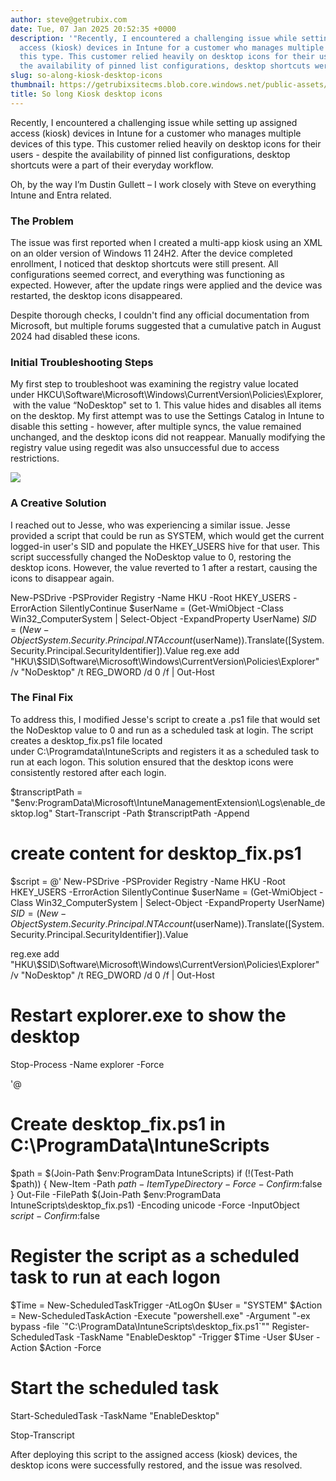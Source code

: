 ```yaml
---
author: steve@getrubix.com
date: Tue, 07 Jan 2025 20:52:35 +0000
description: '"Recently, I encountered a challenging issue while setting up assigned
  access (kiosk) devices in Intune for a customer who manages multiple devices of
  this type. This customer relied heavily on desktop icons for their users - despite
  the availability of pinned list configurations, desktop shortcuts were a part"'
slug: so-along-kiosk-desktop-icons
thumbnail: https://getrubixsitecms.blob.core.windows.net/public-assets/content/v1/logo512.png
title: So long Kiosk desktop icons
---
```


Recently, I encountered a challenging issue while setting up assigned access (kiosk) devices in Intune for a customer who manages multiple devices of this type. This customer relied heavily on desktop icons for their users - despite the availability of pinned list configurations, desktop shortcuts were a part of their everyday workflow.

Oh, by the way I’m Dustin Gullett – I work closely with Steve on everything Intune and Entra related.

### **The Problem**

The issue was first reported when I created a multi-app kiosk using an XML on an older version of Windows 11 24H2. After the device completed enrollment, I noticed that desktop shortcuts were still present. All configurations seemed correct, and everything was functioning as expected. However, after the update rings were applied and the device was restarted, the desktop icons disappeared.

Despite thorough checks, I couldn't find any official documentation from Microsoft, but multiple forums suggested that a cumulative patch in August 2024 had disabled these icons.

### **Initial Troubleshooting Steps**

My first step to troubleshoot was examining the registry value located under HKCU\\Software\\Microsoft\\Windows\\CurrentVersion\\Policies\\Explorer, with the value “NoDesktop" set to 1. This value hides and disables all items on the desktop. My first attempt was to use the Settings Catalog in Intune to disable this setting - however, after multiple syncs, the value remained unchanged, and the desktop icons did not reappear. Manually modifying the registry value using regedit was also unsuccessful due to access restrictions.

![](https://getrubixsitecms.blob.core.windows.net/public-assets/content/v1/5dd365a31aa1fd743bc30b8e/1d1b7220-d598-4340-879a-32b14b57c1b5/Picture1.png)

### **A Creative Solution**

I reached out to Jesse, who was experiencing a similar issue. Jesse provided a script that could be run as SYSTEM, which would get the current logged-in user's SID and populate the HKEY\_USERS hive for that user. This script successfully changed the NoDesktop value to 0, restoring the desktop icons. However, the value reverted to 1 after a restart, causing the icons to disappear again.

New-PSDrive -PSProvider Registry -Name HKU -Root HKEY\_USERS -ErrorAction SilentlyContinue
$userName = (Get-WmiObject -Class Win32\_ComputerSystem | Select-Object -ExpandProperty UserName)
$SID = (New-Object System.Security.Principal.NTAccount($userName)).Translate(\[System.Security.Principal.SecurityIdentifier\]).Value
 reg.exe add "HKU\\$SID\\Software\\Microsoft\\Windows\\CurrentVersion\\Policies\\Explorer" /v "NoDesktop" /t REG\_DWORD /d 0 /f | Out-Host
 

### **The Final Fix**

To address this, I modified Jesse's script to create a .ps1 file that would set the NoDesktop value to 0 and run as a scheduled task at login. The script creates a desktop\_fix.ps1 file located under C:\\Programdata\\IntuneScripts and registers it as a scheduled task to run at each logon. This solution ensured that the desktop icons were consistently restored after each login.

$transcriptPath = "$env:ProgramData\\Microsoft\\IntuneManagementExtension\\Logs\\enable\_desktop.log"
Start-Transcript -Path $transcriptPath -Append

#  create content for desktop\_fix.ps1
$script = @'
New-PSDrive -PSProvider Registry -Name HKU -Root HKEY\_USERS -ErrorAction SilentlyContinue
$userName = (Get-WmiObject -Class Win32\_ComputerSystem | Select-Object -ExpandProperty UserName)
$SID = (New-Object System.Security.Principal.NTAccount($userName)).Translate(\[System.Security.Principal.SecurityIdentifier\]).Value
 
reg.exe add "HKU\\$SID\\Software\\Microsoft\\Windows\\CurrentVersion\\Policies\\Explorer" /v "NoDesktop" /t REG\_DWORD /d 0 /f | Out-Host

# Restart explorer.exe to show the desktop
Stop-Process -Name explorer -Force

'@

# Create desktop\_fix.ps1 in C:\\ProgramData\\IntuneScripts
$path = $(Join-Path $env:ProgramData IntuneScripts)
if (!(Test-Path $path)) {
    New-Item -Path $path -ItemType Directory -Force -Confirm:$false
}
Out-File -FilePath $(Join-Path $env:ProgramData IntuneScripts\\desktop\_fix.ps1) -Encoding unicode -Force -InputObject $script -Confirm:$false

# Register the script as a scheduled task to run at each logon
$Time = New-ScheduledTaskTrigger -AtLogOn
$User = "SYSTEM"
$Action = New-ScheduledTaskAction -Execute "powershell.exe" -Argument "-ex bypass -file \`"C:\\ProgramData\\IntuneScripts\\desktop\_fix.ps1\`""
Register-ScheduledTask -TaskName "EnableDesktop" -Trigger $Time -User $User -Action $Action -Force

# Start the scheduled task
Start-ScheduledTask -TaskName "EnableDesktop"

Stop-Transcript

After deploying this script to the assigned access (kiosk) devices, the desktop icons were successfully restored, and the issue was resolved.